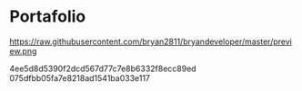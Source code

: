 # Portafolio

https://raw.githubusercontent.com/bryan2811/bryandeveloper/master/preview.png

4ee5d8d5390f2dcd567d77c7e8b6332f8ecc89ed
075dfbb05fa7e8218ad1541ba033e117
